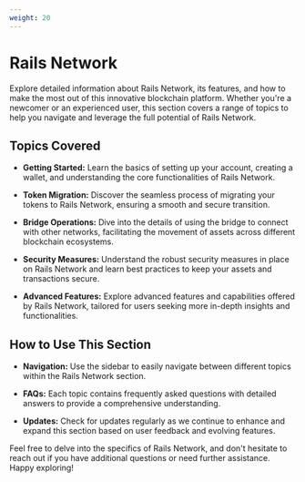 ```yaml
---
weight: 20
---
```


# Rails Network

Explore detailed information about Rails Network, its features, and how to make the most out of this innovative blockchain platform. Whether you're a newcomer or an experienced user, this section covers a range of topics to help you navigate and leverage the full potential of Rails Network.

## Topics Covered

- **Getting Started:** Learn the basics of setting up your account, creating a wallet, and understanding the core functionalities of Rails Network.

- **Token Migration:** Discover the seamless process of migrating your tokens to Rails Network, ensuring a smooth and secure transition.

- **Bridge Operations:** Dive into the details of using the bridge to connect with other networks, facilitating the movement of assets across different blockchain ecosystems.

- **Security Measures:** Understand the robust security measures in place on Rails Network and learn best practices to keep your assets and transactions secure.

- **Advanced Features:** Explore advanced features and capabilities offered by Rails Network, tailored for users seeking more in-depth insights and functionalities.

## How to Use This Section

- **Navigation:** Use the sidebar to easily navigate between different topics within the Rails Network section.

- **FAQs:** Each topic contains frequently asked questions with detailed answers to provide a comprehensive understanding.

- **Updates:** Check for updates regularly as we continue to enhance and expand this section based on user feedback and evolving features.

Feel free to delve into the specifics of Rails Network, and don't hesitate to reach out if you have additional questions or need further assistance. Happy exploring!

